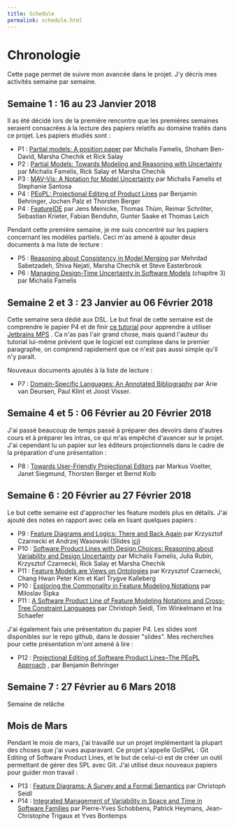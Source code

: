 ```yaml
---
title: Schedule
permalink: schedule.html
---
```


# Chronologie

Cette page permet de suivre mon avancée dans le projet. J'y décris mes activités semaine par semaine.

## Semaine 1 : 16 au 23 Janvier 2018

Il as été décidé lors de la premiére rencontre que les premiéres semaines seraient consacrées à la lecture des papiers relatifs au domaine traités dans ce projet. Les papiers étudiés sont :
- P1 : [Partial models: A position paper](https://famelis.files.wordpress.com/2009/12/paper.pdf) par Michalis Famelis, Shoham Ben-David, Marsha Chechik et Rick Salay
- P2 : [Partial Models: Towards Modeling and Reasoning with Uncertainty](https://famelis.files.wordpress.com/2009/12/icse121.pdf) par Michalis Famelis, Rick Salay et Marsha Chechik
- P3 : [MAV-Vis: A Notation for Model Uncertainty](https://famelis.files.wordpress.com/2008/06/icsews13mise-id4-p-16167-preprint.pdf) par Michalis Famelis et Stephanie Santosa
- P4 : [PEoPL: Projectional Editing of Product Lines](https://www.htwsaar.de/ingwi/fakultaet/personen/profile/benjamin-behringer/PEOPL_ICSE_2017.pdf) par Benjamin Behringer, Jochen Palz et Thorsten Berger
- P4 : [FeatureIDE](http://wwwiti.cs.uni-magdeburg.de/iti_db/publikationen/ps/auto/MeinickeTS+16.pdf) par Jens Meinicke, Thomas Thüm, Reimar Schröter, Sebastian Krieter, Fabian Benduhn, Gunter Saake et Thomas Leich

Pendant cette premiére semaine, je me suis concentré sur les papiers concernant les modéles partiels. Ceci m'as amené à ajouter deux documents à ma liste de lecture :
- P5 : [Reasoning about Consistency in Model Merging](http://www.cs.toronto.edu/~chechik/pubs/lwi10.pdf) par Mehrdad Sabetzadeh, Shiva Nejati, Marsha Chechik et Steve Easterbrook
- P6 : [Managing Design-Time Uncertainty in Software Models](https://famelis.files.wordpress.com/2008/06/famelis_michail_201606_phd_thesis1.pdf) (chapitre 3) par Michalis Famelis

## Semaine 2 et 3 : 23 Janvier au 06 Février 2018

Cette semaine sera dédié aux DSL. Le but final de cette semaine est de comprendre le papier P4 et de finir [ce tutorial](https://confluence.jetbrains.com/display/MPSD20173/Fast+Track+to+MPS) pour apprendre à utiliser [Jetbrains MPS](https://www.jetbrains.com/mps/) . Ca n'as pas l'air grand chose, mais quand l'auteur du tutorial lui-même prévient que le logiciel est complexe dans le premier paragraphe, on comprend rapidement que ce n'est pas aussi simple qu'il n'y paraît.

Nouveaux documents ajoutés à la liste de lecture :
- P7 : [Domain-Specific Languages: An Annotated Bibliography](http://www.st.ewi.tudelft.nl/~arie/papers/dslbib.pdf) par Arie van Deursen, Paul Klint et Joost Visser.

## Semaine 4 et 5 : 06 Février au 20 Février 2018

J'ai passé beaucoup de temps passé à préparer des devoirs dans d'autres cours et à préparer les intras, ce qui m'as empêché d'avancer sur le projet. J'ai cependant lu un papier sur les éditeurs projectionnels dans le cadre de la préparation d'une présentation :

- P8 : [Towards User-Friendly Projectional Editors](https://pdfs.semanticscholar.org/b60f/8b0b67a321defb3ac511bbfd8afb53b929f7.pdf) par Markus Voelter, Janet Siegmund, Thorsten Berger et Bernd Kolb

## Semaine 6 : 20 Février au 27 Février 2018

Le but cette semaine est d'approcher les feature models plus en détails. J'ai ajouté des notes en rapport avec cela en lisant quelques papiers :

- P9 : [Feature Diagrams and Logics: There and Back Again](http://ieeexplore.ieee.org/document/4339252/) par Krzysztof Czarnecki et Andrzej Wasowski (Slides [ici](https://www.itu.dk/~wasowski/papers/czarnecki-wasowski-splc07-slides.pdf))
- P10 : [Software Product Lines with Design Choices: Reasoning about Variability and Design Uncertainty](https://famelis.files.wordpress.com/2009/12/paper3.pdf/) par Michalis Famelis, Julia Rubin, Krzysztof Czarnecki, Rick Salay et Marsha Chechik
- P11 : [Feature Models are Views on Ontologies](http://ieeexplore.ieee.org/stamp/stamp.jsp?tp=&arnumber=1691576&tag=1) par Krzysztof Czarnecki, Chang Hwan Peter Kim et Karl Trygve Kalleberg
- P10 : [Exploring the Commonality in Feature Modeling Notations](http://www2.fiit.stuba.sk/iit-src/2005/22-sipka.pdf) par Miloslav Šìpka
- P11 : [A Software Product Line of Feature Modeling Notations and Cross-Tree Constraint Languages](https://dl.gi.de/bitstream/handle/20.500.12116/821/157.pdf?sequence=1) par Christoph Seidl, Tim Winkelmann et Ina Schaefer

J'ai également fais une présentation du papier P4. Les slides sont disponibles sur le repo github, dans le dossier "slides". Mes recherches pour cette présentation m'ont amené à lire :

- P12 : [Projectional Editing of Software Product Lines–The PEoPL Approach](https://orbilu.uni.lu/bitstream/10993/31982/1/DissertationBehringerOnePage.pdf) , par Benjamin Behringer

## Semaine 7 : 27 Février au 6 Mars 2018

Semaine de relâche

## Mois de Mars

Pendant le mois de mars, j'ai travaillé sur un projet implémentant la plupart des choses que j'ai vues auparavant. Ce projet s'appelle GoSPeL : Git Editing of Software Product Lines, et le but de celui-ci est de créer un outil permettant de gérer des SPL avec Git. J'ai utilisé deux nouveaux papiers pour guider mon travail :

- P13 : [Feature Diagrams: A Survey and a Formal Semantics](https://pdfs.semanticscholar.org/4db9/563f780017728cefb7d0baee012263ae251a.pdf) par Christoph Seidl
- P14 : [Integrated Management of Variability in Space and Time in Software Families](http://www.qucosa.de/fileadmin/data/qucosa/documents/21803/Dissertation_Christoph_Seidl.pdf) par Pierre-Yves Schobbens, Patrick Heymans, Jean-Christophe Trigaux et Yves Bontemps
